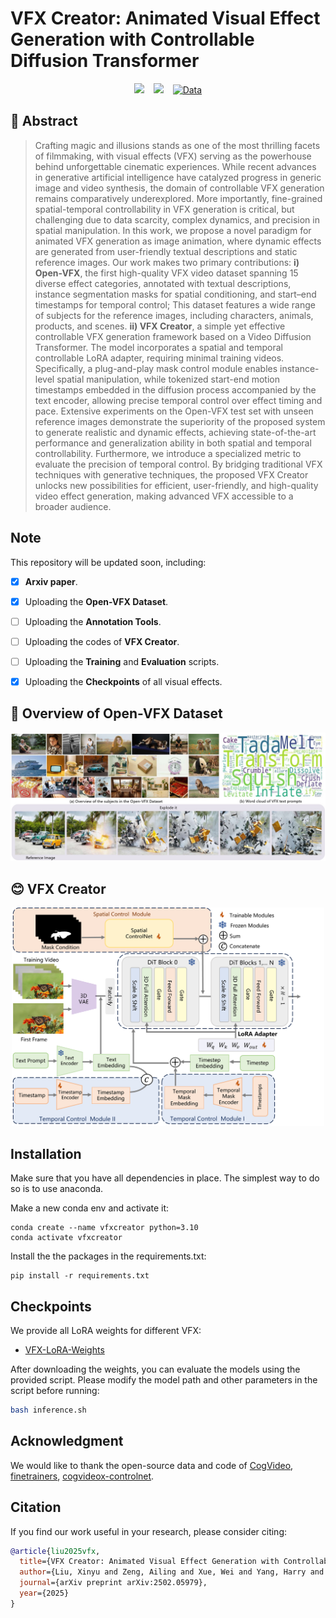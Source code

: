 <h1 id="title">VFX Creator: Animated Visual Effect Generation with Controllable Diffusion Transformer</h1>
<p align="center">
  <!-- <a href="https://liuxinyv.github.io/" target="_blank">Xinyu Liu</a><sup>1</sup>,
  <a href="https://ailingzeng.site/" target="_blank">Ailing Zeng</a><sup>2</sup>, 
  <a href="http://undefined" target="_blank">Wei Xue</a><sup>1</sup>, 
  <a href="http://undefined" target="_blank">Harry Yang</a><sup>1</sup>, 
  <a href="http://undefined" target="_blank">Wenhan Luo</a><sup>1</sup>, 
  <a href="http://undefined" target="_blank">Qifeng Liu</a><sup>1</sup>,
   <a href="http://undefined" target="_blank">Yike Guo</a><sup>1</sup>
  <br><br>
  <sup>1</sup>Hong Kong University of Science and Technology<br>
  <sup>2</sup>Tencent AI Lab<br> -->
</p>
<div align="center">
  <a href="https://vfx-creator0.github.io/"><img src="https://img.shields.io/static/v1?label=Project%20Page&message=Github&color=blue&logo=github-pages"></a> &ensp;
  <a href="https://arxiv.org/abs/2502.05979"><img src="https://img.shields.io/static/v1?label=Paper&message=Arxiv&color=red&logo=arxiv"></a> &ensp;
  <a href="https://huggingface.co/datasets/sophiaa/Open-VFX" target="_blank"><img src="https://img.shields.io/badge/Data-OpenVFX-darkorange" alt="Data"></a>

</div>

<!-- <img src="assets\teaser.jpg" width="800"/> -->

<h2 id="abstract">🔆 Abstract</h2>

<blockquote>
  <p>Crafting magic and illusions stands as one of the most thrilling facets of filmmaking, with visual effects (VFX) serving as the powerhouse behind unforgettable cinematic experiences. While recent advances in generative artificial intelligence have catalyzed progress in generic image and video synthesis, the domain of controllable VFX generation remains comparatively underexplored. More importantly, fine-grained spatial-temporal controllability in VFX generation is critical, but challenging due to data scarcity, complex dynamics, and precision in spatial manipulation. In this work, we propose a novel paradigm for animated VFX generation as image animation, where dynamic effects are generated from user-friendly textual descriptions and static reference images. Our work makes two primary contributions: <strong>i) Open-VFX</strong>, the first high-quality VFX video dataset spanning 15 diverse effect categories, annotated with textual descriptions, instance segmentation masks for spatial conditioning, and start–end timestamps for temporal control; This dataset features a wide range of subjects for the reference images, including characters, animals, products, and scenes. <strong>ii) VFX Creator</strong>, a simple yet effective controllable VFX generation framework based on a Video Diffusion Transformer. The model incorporates a spatial and temporal controllable LoRA adapter, requiring minimal training videos. Specifically, a plug-and-play mask control module enables instance-level spatial manipulation, while tokenized start-end motion timestamps embedded in the diffusion process accompanied by the text encoder, allowing precise temporal control over effect timing and pace.  Extensive experiments on the Open-VFX test set with unseen reference images demonstrate the superiority of the proposed system to generate realistic and dynamic effects, achieving state-of-the-art performance and generalization ability in both spatial and temporal controllability. Furthermore, we introduce a specialized metric to evaluate the precision of temporal control. By bridging traditional VFX techniques with generative techniques, the proposed VFX Creator unlocks new possibilities for efficient, user-friendly, and high-quality video effect generation, making advanced VFX accessible to a broader audience.</p>
</blockquote>

## Note
This repository will be updated soon, including:
- [x] **Arxiv paper**.
- [x] Uploading the **Open-VFX Dataset**.
- [ ] Uploading the **Annotation Tools**.
- [ ] Uploading the codes of **VFX Creator**.
- [ ] Uploading the **Training** and **Evaluation** scripts.
- [x] Uploading the **Checkpoints** of all visual effects.

      
<h2 id="open-vfx-dataset-overview">🚁 Overview of Open-VFX Dataset</h2>

<p><img src="assets/openvfx.jpg" width="800" alt=""></p>

<h2 id="vfx-creator">😊 VFX Creator</h2>

<div align="center">
  <img src="assets/method.png" width="500" alt="">
</div>

## Installation
Make sure that you have all dependencies in place. The simplest way to do so is to use anaconda.

Make a new conda env and activate it:
```
conda create --name vfxcreator python=3.10
conda activate vfxcreator
```

Install the the packages in the requirements.txt:
```
pip install -r requirements.txt
```
## Checkpoints

We provide all LoRA weights for different VFX:

- [VFX-LoRA-Weights](https://huggingface.co/sophiaa/VFXCreator)


After downloading the weights, you can evaluate the models using the provided script. Please modify the model path and other parameters in the script before running:

```bash
bash inference.sh
```
## Acknowledgment

We would like to thank the open-source data and code of [CogVideo](https://github.com/THUDM/CogVideo), [finetrainers](https://github.com/a-r-r-o-w/finetrainers), [cogvideox-controlnet](https://github.com/TheDenk/cogvideox-controlnet).

## Citation
If you find our work useful in your research, please consider citing:

```bibtex
@article{liu2025vfx,
  title={VFX Creator: Animated Visual Effect Generation with Controllable Diffusion Transformer},
  author={Liu, Xinyu and Zeng, Ailing and Xue, Wei and Yang, Harry and Luo, Wenhan and Liu, Qifeng and Guo, Yike},
  journal={arXiv preprint arXiv:2502.05979},
  year={2025}
}
```

</ul></div></body></html>
